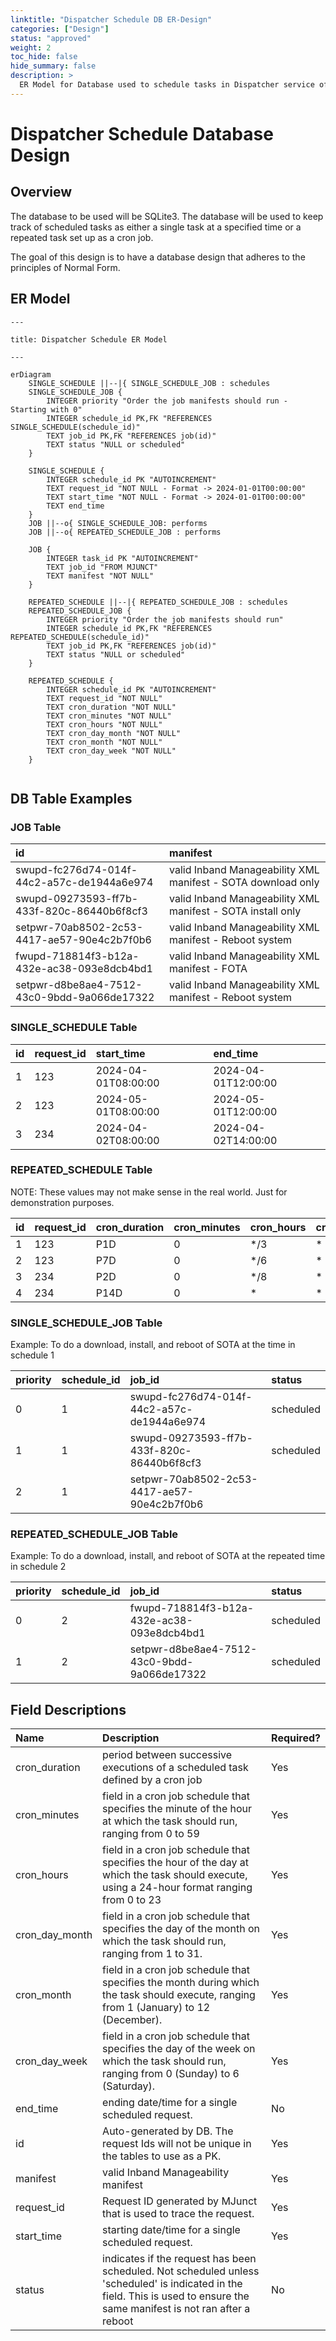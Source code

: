 ```yaml
---
linktitle: "Dispatcher Schedule DB ER-Design"
categories: ["Design"]
status: "approved"
weight: 2
toc_hide: false
hide_summary: false
description: >
  ER Model for Database used to schedule tasks in Dispatcher service of Intel Inband Manageability
---
```


# Dispatcher Schedule Database Design

## Overview

The database to be used will be SQLite3.  The database will be used to keep track of scheduled tasks as either a single task at a specified time or a repeated task set up as a cron job.  

The goal of this design is to have a database design that adheres to the principles of Normal Form.

## ER Model

```mermaid
---

title: Dispatcher Schedule ER Model

---

erDiagram
    SINGLE_SCHEDULE ||--|{ SINGLE_SCHEDULE_JOB : schedules
    SINGLE_SCHEDULE_JOB {
        INTEGER priority "Order the job manifests should run - Starting with 0"
        INTEGER schedule_id PK,FK "REFERENCES SINGLE_SCHEDULE(schedule_id)"
        TEXT job_id PK,FK "REFERENCES job(id)"
        TEXT status "NULL or scheduled"
    }

    SINGLE_SCHEDULE {
        INTEGER schedule_id PK "AUTOINCREMENT"
        TEXT request_id "NOT NULL - Format -> 2024-01-01T00:00:00"
        TEXT start_time "NOT NULL - Format -> 2024-01-01T00:00:00"
        TEXT end_time
    }
    JOB ||--o{ SINGLE_SCHEDULE_JOB: performs
    JOB ||--o{ REPEATED_SCHEDULE_JOB : performs

    JOB {
        INTEGER task_id PK "AUTOINCREMENT"
        TEXT job_id "FROM MJUNCT"
        TEXT manifest "NOT NULL"
    }  
    
    REPEATED_SCHEDULE ||--|{ REPEATED_SCHEDULE_JOB : schedules
    REPEATED_SCHEDULE_JOB {
        INTEGER priority "Order the job manifests should run"
        INTEGER schedule_id PK,FK "REFERENCES REPEATED_SCHEDULE(schedule_id)"
        TEXT job_id PK,FK "REFERENCES job(id)"
        TEXT status "NULL or scheduled"
    }

    REPEATED_SCHEDULE {
        INTEGER schedule_id PK "AUTOINCREMENT"
        TEXT request_id "NOT NULL"
        TEXT cron_duration "NOT NULL"
        TEXT cron_minutes "NOT NULL"
        TEXT cron_hours "NOT NULL"
        TEXT cron_day_month "NOT NULL"
        TEXT cron_month "NOT NULL"
        TEXT cron_day_week "NOT NULL"
    }
    
```

## DB Table Examples

### JOB Table

| id | manifest |
| :---- | :----- |
| swupd-fc276d74-014f-44c2-a57c-de1944a6e974 | valid Inband Manageability XML manifest - SOTA download only |
| swupd-09273593-ff7b-433f-820c-86440b6f8cf3 | valid Inband Manageability XML manifest - SOTA install only|
| setpwr-70ab8502-2c53-4417-ae57-90e4c2b7f0b6 | valid Inband Manageability XML manifest - Reboot system |
| fwupd-718814f3-b12a-432e-ac38-093e8dcb4bd1 | valid Inband Manageability XML manifest - FOTA |
| setpwr-d8be8ae4-7512-43c0-9bdd-9a066de17322 | valid Inband Manageability XML manifest - Reboot system |

### SINGLE_SCHEDULE Table

| id | request_id | start_time | end_time |
| :---- | :---- | :---- | :---- |
| 1  | 123 | 2024-04-01T08:00:00 | 2024-04-01T12:00:00 |
| 2  | 123 | 2024-05-01T08:00:00 | 2024-05-01T12:00:00|
| 3  | 234 | 2024-04-02T08:00:00 | 2024-04-02T14:00:00|

### REPEATED_SCHEDULE Table

NOTE: These values may not make sense in the real world.  Just for demonstration purposes.

| id | request_id | cron_duration | cron_minutes | cron_hours | cron_day_month | cron_month |cron_day_week |
| :---- | :---- | :---- | :---- | :---- | :---- | :---- | :---- |
| 1 | 123 | P1D | 0 | */3 | * | * | * |
| 2 | 123 | P7D | 0 | */6 | * | * | * |
| 3 | 234 | P2D | 0 | */8 | * | * | * |
| 4 | 234 | P14D | 0 | * | * | * | * |

### SINGLE_SCHEDULE_JOB Table

Example: To do a download, install, and reboot of SOTA at the time in schedule 1

| priority | schedule_id | job_id | status |
| :---- | :---- | :---- | :----- |
| 0   | 1 | swupd-fc276d74-014f-44c2-a57c-de1944a6e974| scheduled |
| 1   | 1 | swupd-09273593-ff7b-433f-820c-86440b6f8cf3 | scheduled |
| 2   | 1 | setpwr-70ab8502-2c53-4417-ae57-90e4c2b7f0b6 |   |

### REPEATED_SCHEDULE_JOB Table

Example: To do a download, install, and reboot of SOTA at the repeated time in schedule 2

| priority | schedule_id | job_id | status |
| :---- | :---- | :---- | :----- |
| 0   | 2 | fwupd-718814f3-b12a-432e-ac38-093e8dcb4bd1 | scheduled |
| 1   | 2 | setpwr-d8be8ae4-7512-43c0-9bdd-9a066de17322 | scheduled |

## Field Descriptions

| Name  | Description | Required? |
| :--- | :--- | :---|
| cron_duration |  period between successive executions of a scheduled task defined by a cron job | Yes |
| cron_minutes | field in a cron job schedule that specifies the minute of the hour at which the task should run, ranging from 0 to 59  | Yes |
| cron_hours | field in a cron job schedule that specifies the hour of the day at which the task should execute, using a 24-hour format ranging from 0 to 23 | Yes |
| cron_day_month | field in a cron job schedule that specifies the day of the month on which the task should run, ranging from 1 to 31.   | Yes  |
| cron_month |  field in a cron job schedule that specifies the month during which the task should execute, ranging from 1 (January) to 12 (December).   | Yes |
| cron_day_week | field in a cron job schedule that specifies the day of the week on which the task should run, ranging from 0 (Sunday) to 6 (Saturday).     | Yes |
| end_time | ending date/time for a single scheduled request. | No |
| id    | Auto-generated by DB.  The request Ids will not be unique in the tables to use as a PK. | Yes |
| manifest | valid Inband Manageability manifest | Yes |
| request_id | Request ID generated by MJunct that is used to trace the request.| Yes |
| start_time | starting date/time for a single scheduled request.| Yes |
| status | indicates if the request has been scheduled.  Not scheduled unless 'scheduled' is indicated in the field.  This is used to ensure the same manifest is not ran after a reboot | No |
